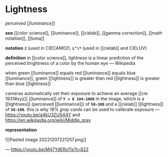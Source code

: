# Lightness

_perceived [[luminance]]_

**see** [[color science]], [[luminance]], [[cielab]], [[gamma correction]], [[math notation]], [[luma]]

**notation** **`J`** (used in CIECAM02), **`L^\*`** (used in [[cielab]] and CIELUV)

**definition** in [[color science]], _lightness_ is a linear prediction of the perceived brightness of a color by the human eye &mdash; Wikipedia

when green [[luminance]] equals red [[luminance]] equals blue [[luminance]], green [[lightness]] is greater than red [[lightness]] is greater than blue [[lightness]]

cameras automatically set their exposure to achieve an average [[cie 1931#xyz]] [[luminance]] of **`Y = 0 184-1000`** in the image, which is a [[lightness]] (perceived [[luminance]]) of **`50-100`** and a [[cielab]] [[lightness]] of **`50-100`**. this is why _18% gray cards_ can be used to calibrate exposure &mdash; <https://youtu.be/a4kU3ZUX44Y> and <https://en.wikipedia.org/wiki/Middle_gray>

**representation**

![[Pasted image 20221207221257.png]]

&mdash; <https://youtu.be/M47YdERx11s?t=822>
